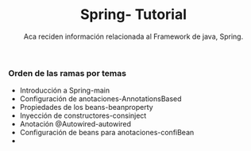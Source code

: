 <header>
<h1>Spring- Tutorial</h1>
<p>Aca reciden información relacionada al Framework de java, Spring.</p>
</header>
<section>
<h3>Orden de las ramas por temas</h3>
<ul>
<li><a>Introducción a Spring-main</a></li>
<li><a>Configuración de anotaciones-AnnotationsBased </a></li>
<li><a>Propiedades de los beans-beanproperty</a></li>
<li><a>Inyección de constructores-consinject</a></li>
<li><a>Anotación @Autowired-autowired</a></li>
<li><a>Configuración de beans para anotaciones-confiBean</a></li>
<li><a></a></li>
</ul>
</section>
